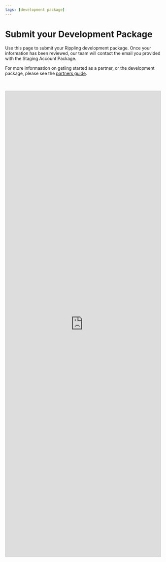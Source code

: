 ```yaml
---
tags: [development package]
---
```


# Submit your Development Package

Use this page to submit your Rippling development package. Once your information has been reviewed, our team will contact the email you provided with the Staging Account Package.

For more informaation on getiing started as a partner, or the development package, please see the [partners guide](https://rippling.stoplight.io/docs/rippling-api/docs/Getting-Started/c-Partners.md).


<br>
<br>


<script src="https://static.airtable.com/js/embed/embed_snippet_v1.js"></script><iframe class="airtable-embed airtable-dynamic-height" src="https://airtable.com/embed/shrozr1emeYDpCxhM?backgroundColor=purpleLight" frameborder="0" onmousewheel="" width="100%" height="1506" style="background: transparent; border: 1px solid #ccc;"></iframe>
